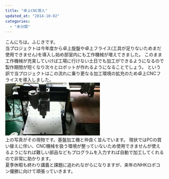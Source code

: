 ```yaml
---
title: "卓上CNC導入"
updated_at: "2014-10-02"
categories: 
  - "未分類"
---
```


こんにちは。ふじきです。  
当プロジェクトは今年度から卓上旋盤や卓上フライス(工具が足りないためまだ使用できません)を導入し始め部室内にも工作機械が増えてきました。 このまま工作機械が充実していけば工場に行けない土日でも加工ができるようになるので製作期間が短くなり次々とロボットが作れるようになることでしょう。 という訳で当プロジェクトはこの流れに乗り更なる加工環境の拡充のため卓上CNCフライスを導入しました。  
[![20140930_12254_711](images/20140930_12254_711-300x168.jpg)](http://www.fortefibre.net/blog/wp-content/uploads/2014/10/20140930_12254_711.jpg)  
上の写真がその現物です。基盤加工機と仲良く並んでいます。 現状ではPCの買い替えに伴い、CNC機械を扱う環境が整っていないため使用できませんが使えるようになれば難しい部品などもプログラムを入力すれば自動で加工してくれるので非常に助かります。  
夏季休暇も終わり講義と課題に追われながらになりますが、来年のNHKロボコン優勝に向けて頑張っていきます。
